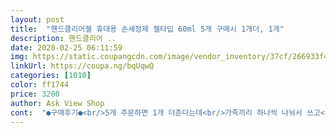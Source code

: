```yaml
---
layout: post 
title:  "핸드클리어젤 휴대용 손세정제 젤타입 60ml 5개 구매시 1개더, 1개" 
description: 핸드클리어 ..
date: 2020-02-25 06:11:59 
img: https://static.coupangcdn.com/image/vendor_inventory/37cf/266933f496a51a1164fba67f4cb755df0693823f8224d7b472cb3692162e.jpg 
linkUrl: https://coupa.ng/bqUqwQ 
categories: [1010] 
color: ff1744 
price: 3200 
author: Ask View Shop 
cont:  "●구매후기●<br/>5개 주문하면 1개 더준다는데<br/>가족끼리 하나씩 나눠서 쓰고<br/>그럴때 쓰라고 넣어줬어요.<br/><br/>다음엔 5개 주문하려고요.<br/><br/>딱이더라고요.<br/><br/>맘에 드네요.<br/><br/>맞벌이 부부인지라 걱정도 많이 되고 밖에서 최대한 바이러스를 예방해보고자 국산제품이라 좋고 무엇보다 휴대성좋은제품이라 좋네요.<br/><br/>성분보니까 글리세린도 들어가있어서 사용후 손이 덜 건조해서 마음에 들어요<br/>손 씻을 수 없지만 위생이필요한 순간은<br/>손소독제 이지만 이쁜 디자인과 그림에 첫째 딸이 핸드크림처럼 이쁘다고 마음에 들어하네요☺️<br/>신랑가방에도 제 핸드백에 가지고 다니기 좋고요.<br/><br/>알콜냄새도 나서 소독이 확실히 되는 느낌이고요.<br/><br/>애들 위생을 더 신경쓰는 엄마가 되었네요.<br/><br/>애들 책가방에 하나 넣어주고<br/>언제든 찾아오는 법이잖아요.<br/><br/>요즘 코로나 바이러스이 무서워서 빠르게 구매했어요.<br/><br/>용량 60미리라서 그런지 무난하게쓰기에<br/>이번 코로나 사태 붉어지면서<br/>저는 왜 짧게 생각하고 4개만 주문했을까요? ㅎㅎㅎ<br/>첫째 학원가방에 가지고 다니기위해서 여러개 구입했어요.<br/><br/>초등학교 고학년인 두 아들내미가 학원도 다니고 친구들 만남도 즐겨요.<br/>아무래도 신종코로나 바이러스 때문에 마스크와 손씻기에 민감할 수 밖에 없는 요즘인데요.<br/> 물로 손씻기가 여의치 않은 상황이 많잖아요.<br/>그럴때 손소독제라도 챙겨주면 엄마로서 안심될 것 같아 준비했어요.<br/>무료배송 받으려고 4개 구입했는데 5개구매시 1개 더 주는 이벤트도 시작됐네요.<br/>몇 개 더 사서 아이들 친구에게도 하나씩 선물해주고 싶어요.<br/>에탄올이가 초반에는 냄새가 강한데요.<br/> 손 문지르다 보면 냄새는 사라지고 글리세린과 알로에베라잎즙이 함유돼 촉촉함이 남아요.<br/>99.<br/>9%세균박멸감염방지용이라 안심하고 사용할 수 있고요.<br/>3월 새학기되면 필수템으로 더 열심히 챙겨주려고요.<br/>저도 가방에 꼭 넣고 다니고 있어요.<br/><br/>친정엄마 따로 하나 채겨드렸어요.<br/><br/>튜브타입이고 뚜껑도 로션 타입으로 열고 닫을 수 있게 되어 있어요.<br/><br/>펌핑보단 튜브형이라서 가방에서 샐 염려가 없고 용량도 조절해서 사용하기 좋네요.<br/><br/>편하게 들고 다니기에 딱이더라고요.<br/><br/>편하게 들고 다니면서 하기 좋게<br/>휴대용이라 용기가 유연한게<br/>" 
---
```

